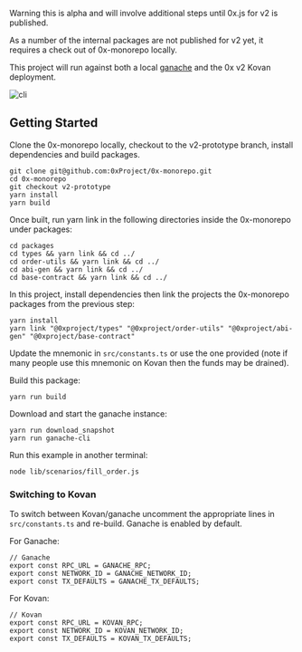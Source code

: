 Warning this is alpha and will involve additional steps until 0x.js for v2 is published.

As a number of the internal packages are not published for v2 yet, it requires a check out of 0x-monorepo locally.

This project will run against both a local [ganache](https://truffleframework.com/ganache) and the 0x v2 Kovan deployment.

![cli](https://user-images.githubusercontent.com/27389/42074402-6dcc5ccc-7baf-11e8-84f1-9a27f1a96b08.png)

## Getting Started

Clone the 0x-monorepo locally, checkout to the v2-prototype branch, install dependencies and build packages.

```
git clone git@github.com:0xProject/0x-monorepo.git
cd 0x-monorepo
git checkout v2-prototype
yarn install
yarn build
```

Once built, run yarn link in the following directories inside the 0x-monorepo under packages:

```
cd packages
cd types && yarn link && cd ../
cd order-utils && yarn link && cd ../
cd abi-gen && yarn link && cd ../
cd base-contract && yarn link && cd ../
```

In this project, install dependencies then link the projects the 0x-monorepo packages from the previous step:

```
yarn install
yarn link "@0xproject/types" "@0xproject/order-utils" "@0xproject/abi-gen" "@0xproject/base-contract"
```

Update the mnemonic in `src/constants.ts` or use the one provided (note if many people use this mnemonic on Kovan then the funds may be drained).

Build this package:

```
yarn run build
```

Download and start the ganache instance:

```
yarn run download_snapshot
yarn run ganache-cli
```

Run this example in another terminal:

```
node lib/scenarios/fill_order.js
```

### Switching to Kovan

To switch between Kovan/ganache uncomment the appropriate lines in `src/constants.ts` and re-build. Ganache is enabled by default.

For Ganache:

```
// Ganache
export const RPC_URL = GANACHE_RPC;
export const NETWORK_ID = GANACHE_NETWORK_ID;
export const TX_DEFAULTS = GANACHE_TX_DEFAULTS;
```

For Kovan:

```
// Kovan
export const RPC_URL = KOVAN_RPC;
export const NETWORK_ID = KOVAN_NETWORK_ID;
export const TX_DEFAULTS = KOVAN_TX_DEFAULTS;
```
